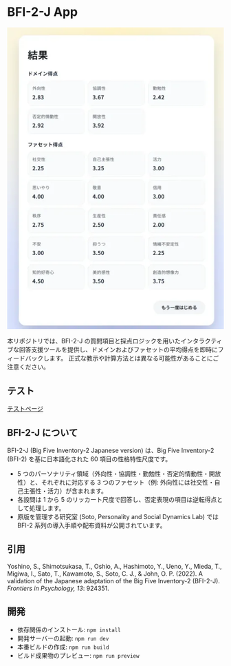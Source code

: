 # BFI-2-J App

![BFI-2-J App](./image.webp)

本リポジトリでは、BFI-2-J の質問項目と採点ロジックを用いたインタラクティブな回答支援ツールを提供し、ドメインおよびファセットの平均得点を即時にフィードバックします。
正式な教示や計算方法とは異なる可能性があることにご注意ください。

## テスト

[テストページ](https://kmizuki.github.io/BFI-2-J/)

## BFI-2-J について

BFI-2-J (Big Five Inventory-2 Japanese version) は、Big Five Inventory-2 (BFI-2) を基に日本語化された 60 項目の性格特性尺度です。

- 5 つのパーソナリティ領域（外向性・協調性・勤勉性・否定的情動性・開放性）と、それぞれに対応する 3 つのファセット（例: 外向性には社交性・自己主張性・活力）が含まれます。
- 各設問は 1 から 5 のリッカート尺度で回答し、否定表現の項目は逆転得点として処理します。
- 原版を管理する研究室 (Soto, Personality and Social Dynamics Lab) では BFI-2 系列の導入手順や配布資料が公開されています。

## 引用

Yoshino, S., Shimotsukasa, T., Oshio, A., Hashimoto, Y., Ueno, Y., Mieda, T., Migiwa, I., Sato, T., Kawamoto, S., Soto, C. J., & John, O. P. (2022). A validation of the Japanese adaptation of the Big Five Inventory-2 (BFI-2-J). _Frontiers in Psychology, 13_: 924351.

## 開発

- 依存関係のインストール: `npm install`
- 開発サーバーの起動: `npm run dev`
- 本番ビルドの作成: `npm run build`
- ビルド成果物のプレビュー: `npm run preview`
